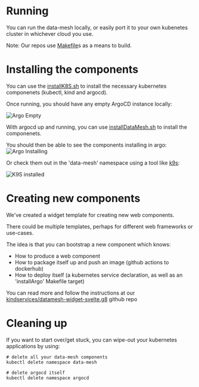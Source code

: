 # Running

You can run the data-mesh locally, or easily port it to your own kubenetes cluster in whichever cloud you use.

Note: Our repos use [Makefile](https://opensource.com/article/18/8/what-how-makefile)s as a means to build.


# Installing the components

You can use the [installK8S.sh](./installK8S.sh) to install the necessary kubernetes componenets (kubectl, kind and argocd).

Once running, you should have any empty ArgoCD instance locally:

![Argo Empty](./argo-empty.png)

With argocd up and running, you can use [installDataMesh.sh](./installDataMesh.sh) to install the componenets.

You should then be able to see the components installing in argo:
![Argo Installing](./argo-installing.png)

Or check them out in the 'data-mesh' namespace using a tool like [k9s](https://k9scli.io/):

![K9S installed](./k9s-installed.png)


# Creating new components

We've created a widget template for creating new web components.

There could be multiple templates, perhaps for different web frameworks or use-cases.

The idea is that you can bootstrap a new component which knows:
 * How to produce a web component
 * How to package itself up and push an image (github actions to dockerhub)
 * How to deploy itself (a kubernetes service declaration, as well as an 'installArgo' Makefile target)

 You can read more and follow the instructions at our [kindservices/datamesh-widget-svelte.g8](https://kindservices.github.io/datamesh-widget-svelte.g8/) github repo


# Cleaning up
If you want to start over/get stuck, you can wipe-out your kubernetes applications by using:
```
# delete all your data-mesh components
kubectl delete namespace data-mesh

# delete argocd itself
kubectl delete namespace argocd
```

